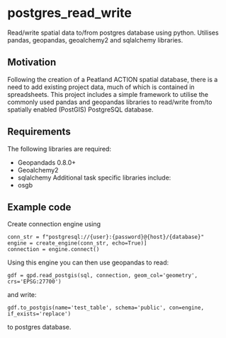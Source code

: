 # postgres_read_write
Read/write spatial data to/from postgres database using python. Utilises pandas, geopandas, geoalchemy2 and sqlalchemy libraries.

## Motivation
Following the creation of a Peatland ACTION spatial database, there is a need to add existing project data, much of which is contained in spreadsheets. This project includes a simple framework to utilise the commonly used pandas and geopandas libraries to read/write from/to spatially enabled (PostGIS) PostgreSQL database.

## Requirements
The following libraries are required:
* Geopandads 0.8.0+
* Geoalchemy2
* sqlalchemy
Additional task specific libraries include:
* osgb

## Example code
Create connection engine using<br />
```
conn_str = f"postgresql://{user}:{password}@{host}/{database}"
engine = create_engine(conn_str, echo=True)]
connection = engine.connect()
```

Using this engine you can then use geopandas to read:
```
gdf = gpd.read_postgis(sql, connection, geom_col='geometry', crs='EPSG:27700')
```
and write:
```
gdf.to_postgis(name='test_table', schema='public', con=engine, if_exists='replace')
```
to postgres database.
